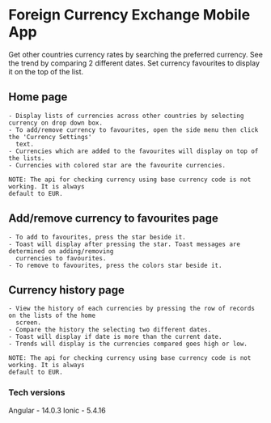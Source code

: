 # Foreign Currency Exchange Mobile App

Get other countries currency rates by searching the preferred currency. See the trend by comparing 2 different dates. Set currency favourites to display it on the top of the list.

## Home page
```
- Display lists of currencies across other countries by selecting currency on drop down box.
- To add/remove currency to favourites, open the side menu then click the 'Currency Settings' 
  text.
- Currencies which are added to the favourites will display on top of the lists.
- Currencies with colored star are the favourite currencies.

NOTE: The api for checking currency using base currency code is not working. It is always 
default to EUR.
```

## Add/remove currency to favourites page
```
- To add to favourites, press the star beside it.
- Toast will display after pressing the star. Toast messages are determined on adding/removing 
  currencies to favourites.
- To remove to favourites, press the colors star beside it.
```

## Currency history page
```
- View the history of each currencies by pressing the row of records on the lists of the home 
  screen.
- Compare the history the selecting two different dates.
- Toast will display if date is more than the current date.
- Trends will display is the currencies compared goes high or low.

NOTE: The api for checking currency using base currency code is not working. It is always 
default to EUR.
```

### Tech versions
Angular - 14.0.3
Ionic - 5.4.16
